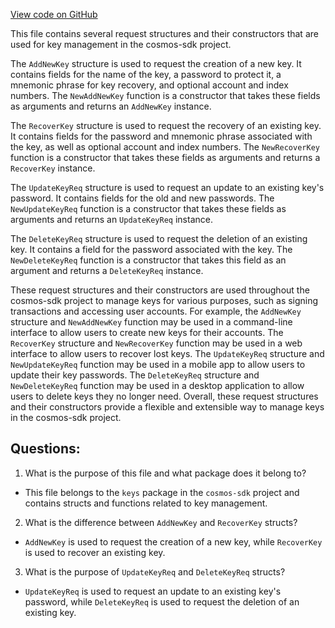 [View code on GitHub](https://github.com/cosmos/cosmos-sdk/blob/main/client/keys/types.go)

This file contains several request structures and their constructors that are used for key management in the cosmos-sdk project. 

The `AddNewKey` structure is used to request the creation of a new key. It contains fields for the name of the key, a password to protect it, a mnemonic phrase for key recovery, and optional account and index numbers. The `NewAddNewKey` function is a constructor that takes these fields as arguments and returns an `AddNewKey` instance.

The `RecoverKey` structure is used to request the recovery of an existing key. It contains fields for the password and mnemonic phrase associated with the key, as well as optional account and index numbers. The `NewRecoverKey` function is a constructor that takes these fields as arguments and returns a `RecoverKey` instance.

The `UpdateKeyReq` structure is used to request an update to an existing key's password. It contains fields for the old and new passwords. The `NewUpdateKeyReq` function is a constructor that takes these fields as arguments and returns an `UpdateKeyReq` instance.

The `DeleteKeyReq` structure is used to request the deletion of an existing key. It contains a field for the password associated with the key. The `NewDeleteKeyReq` function is a constructor that takes this field as an argument and returns a `DeleteKeyReq` instance.

These request structures and their constructors are used throughout the cosmos-sdk project to manage keys for various purposes, such as signing transactions and accessing user accounts. For example, the `AddNewKey` structure and `NewAddNewKey` function may be used in a command-line interface to allow users to create new keys for their accounts. The `RecoverKey` structure and `NewRecoverKey` function may be used in a web interface to allow users to recover lost keys. The `UpdateKeyReq` structure and `NewUpdateKeyReq` function may be used in a mobile app to allow users to update their key passwords. The `DeleteKeyReq` structure and `NewDeleteKeyReq` function may be used in a desktop application to allow users to delete keys they no longer need. Overall, these request structures and their constructors provide a flexible and extensible way to manage keys in the cosmos-sdk project.
## Questions: 
 1. What is the purpose of this file and what package does it belong to?
- This file belongs to the `keys` package in the `cosmos-sdk` project and contains structs and functions related to key management.
2. What is the difference between `AddNewKey` and `RecoverKey` structs?
- `AddNewKey` is used to request the creation of a new key, while `RecoverKey` is used to recover an existing key.
3. What is the purpose of `UpdateKeyReq` and `DeleteKeyReq` structs?
- `UpdateKeyReq` is used to request an update to an existing key's password, while `DeleteKeyReq` is used to request the deletion of an existing key.